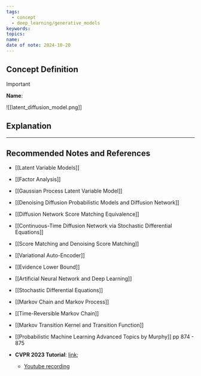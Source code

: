 ```yaml
---
tags:
  - concept
  - deep_learning/generative_models
keywords: 
topics: 
name: 
date of note: 2024-10-20
---
```


## Concept Definition

>[!important]
>**Name**: 


![[latent_diffusion_model.png]]

## Explanation





-----------
##  Recommended Notes and References


- [[Latent Variable Models]]
- [[Factor Analysis]]
- [[Gaussian Process Latent Variable Model]]


- [[Denoising Diffusion Probabilistic Models and Diffusion Network]]
- [[Diffusion Network Score Matching Equivalence]]
- [[Continuous-Time Diffusion Network via Stochastic Differential Equations]]
- [[Score Matching and Denoising Score Matching]]
- [[Variational Auto-Encoder]]
- [[Evidence Lower Bound]]


- [[Artificial Neural Network and Deep Learning]]
- [[Stochastic Differential Equations]]
- [[Markov Chain and Markov Process]]
- [[Time-Reversible Markov Chain]]
- [[Markov Transition Kernel and Transition Function]]


- [[Probabilistic Machine Learning Advanced Topics by Murphy]] pp 874 - 875
- **CVPR 2023 Tutorial**: [link](https://cvpr2023-tutorial-diffusion-models.github.io);
	- [Youtube recording](https://www.youtube.com/watch?v=1d4r19GEVos)